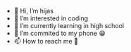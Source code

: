 - 👋 Hi, I’m hijas
- 👀 I’m interested in coding
- 🌱 I’m currently learning in high school 
- 💞️ I’m commited to my phone 😁
- 📫 How to reach me 🤙

<!---
hijas-hue/hijas-hue is a ✨ special ✨ repository because its `README.md` (this file) appears on your GitHub profile.
You can click the Preview link to take a look at your changes.
--->
